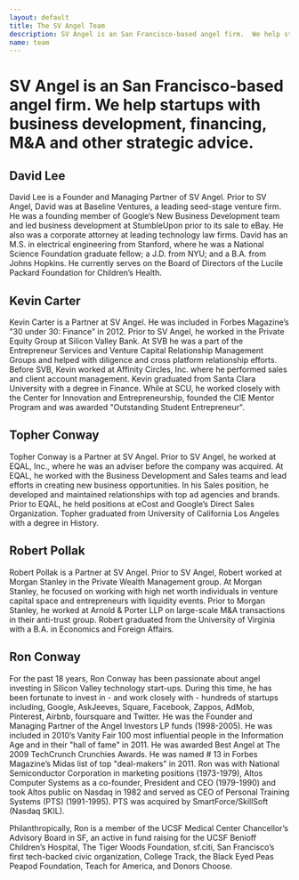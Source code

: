```yaml
---
layout: default
title: The SV Angel Team
description: SV Angel is an San Francisco-based angel firm.  We help startups with business development, financing, Mamp;A and other strategic advice.
name: team
---
```


# SV Angel is an San Francisco-based angel firm.  We help startups with business development, financing, M&amp;A and other strategic advice.

## David Lee
David Lee is a Founder and Managing Partner of SV Angel. Prior to SV Angel, David was at Baseline Ventures, a leading seed-stage venture firm. He was a founding member of Google’s New Business Development team and led business development at StumbleUpon prior to its sale to eBay. He also was a corporate attorney at leading technology law firms. David has an M.S. in electrical engineering from Stanford, where he was a National Science Foundation graduate fellow; a J.D. from NYU; and a B.A. from Johns Hopkins. He currently serves on the Board of Directors of the Lucile Packard Foundation for Children’s Health.

## Kevin Carter
Kevin Carter is a Partner at SV Angel.  He was included in Forbes Magazine’s "30 under 30: Finance" in 2012.  Prior to SV Angel, he worked in the Private Equity Group at Silicon Valley Bank.  At SVB he was a part of the Entrepreneur Services and Venture Capital Relationship Management Groups and helped with diligence and cross platform relationship efforts.  Before SVB, Kevin worked at Affinity Circles, Inc. where he performed sales and client account management. Kevin graduated from Santa Clara University with a degree in Finance.  While at SCU, he worked closely with the Center for Innovation and Entrepreneurship, founded the CIE Mentor Program and was awarded "Outstanding Student Entrepreneur".

## Topher Conway
Topher Conway is a Partner at SV Angel.  Prior to SV Angel, he worked at EQAL, Inc., where he was an adviser before the company was acquired.  At EQAL, he worked with the Business Development and Sales teams and lead efforts in creating new business opportunities.  In his Sales position, he developed and maintained relationships with top ad agencies and brands.  Prior to EQAL, he held positions at eCost and Google’s Direct Sales Organization.  Topher graduated from University of California Los Angeles with a degree in History.

## Robert Pollak
Robert Pollak is a Partner at SV Angel. Prior to SV Angel, Robert worked at Morgan Stanley in the Private Wealth Management group. At Morgan Stanley, he focused on working with high net worth individuals in venture capital space and entrepreneurs with liquidity events. Prior to Morgan Stanley, he worked at Arnold &amp; Porter LLP on large-scale M&amp;A transactions in their anti-trust group. Robert graduated from the University of Virginia with a B.A. in Economics and Foreign Affairs.

## Ron Conway
For the past 18 years, Ron Conway has been passionate about angel investing in Silicon Valley technology start-ups. During this time, he has been fortunate to invest in - and work closely with - hundreds of startups including, Google, AskJeeves, Square, Facebook, Zappos, AdMob, Pinterest, Airbnb, foursquare and Twitter. He was the Founder and Managing Partner of the Angel Investors LP funds (1998-2005). He was included in 2010’s Vanity Fair 100 most influential people in the Information Age and in their "hall of fame" in 2011. He was awarded Best Angel at The 2009 TechCrunch Crunchies Awards. He was named # 13 in Forbes Magazine’s Midas list of top "deal-makers" in 2011. Ron was with National Semiconductor Corporation in marketing positions (1973-1979), Altos Computer Systems as a co-founder, President and CEO (1979-1990) and took Altos public on Nasdaq in 1982 and served as CEO of Personal Training Systems (PTS) (1991-1995). PTS was acquired by SmartForce/SkillSoft (Nasdaq SKIL).

Philanthropically, Ron is a member of the UCSF Medical Center Chancellor’s Advisory Board in SF, an active in fund raising for the UCSF Benioff Children’s Hospital, The Tiger Woods Foundation, sf.citi, San Francisco’s first tech-backed civic organization, College Track, the Black Eyed Peas Peapod Foundation, Teach for America, and Donors Choose.
